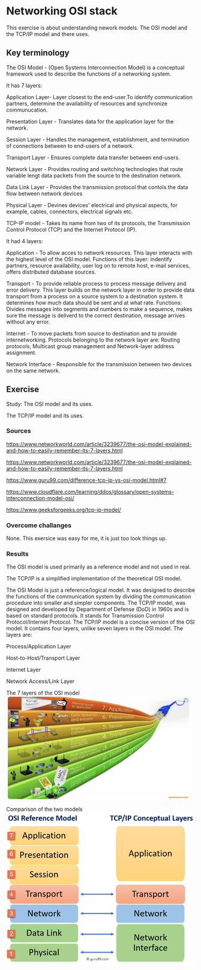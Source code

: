 # Networking OSI stack
This exercise is about understanding nework models. 
The OSI model and the TCP/IP model and there uses.

## Key terminology

The OSI Model - (Open Systems Interconnection Model) is a conceptual framework used to describe the functions of a networking system. 

It has 7 layers:

Application Layer- Layer closest to the end-user.To identify communication partners, determine the availability of resources and synchronize communucation.

Presentation Layer - Translates data for the application layer for the network.

Session Layer - Handles the management, establishment, and termination of connections between to end-users of a network.

Transport Layer - Ensures complete data transfer between end-users.

Network Layer - Provides routing and switching technologies that route variable lengt data packets from the source to the destination network.

Data Link Layer - Provides the transmission protocol that contols the data flow between network devices

Physical Layer - Devines devices' electrical and physical aspects, for example, cables, connectors, electrical signals etc.

TCP-IP model - Takes its name from two of its protocols, the Transmission Control Protocol (TCP) and the Internet Protocol (IP).

It had 4 layers:

Application - To allow acces to network resources. This layer interacts with the highest level of the OSI model. Functions of this layer: indentify partners, resource availability, user log on to remote host, e-mail services, offers distributed database sources.

Transport - To provide reliable process to process message delivery and error delivery. This layer builds on the network layer in order to provide data transport from a process on a source system to a destination system. It determines how much data should be sent and at what rate. Functions: Divides messages into segments and numbers to make a sequence, makes sure the message is deliverd to the correct destination, message arrives without any error.

Internet - To move packets from source to destination and to provide internetworking. Protocols belonging to the network layer are: Routing protocols, Multicast group management and Network-layer address assignment.

Network Interface - Responsible for the transmission between two devices on the same network.

## Exercise

Study:
The OSI model and its uses.

The TCP/IP model and its uses.


### Sources

https://www.networkworld.com/article/3239677/the-osi-model-explained-and-how-to-easily-remember-its-7-layers.html

https://www.networkworld.com/article/3239677/the-osi-model-explained-and-how-to-easily-remember-its-7-layers.html

https://www.guru99.com/difference-tcp-ip-vs-osi-model.html#7

https://www.cloudflare.com/learning/ddos/glossary/open-systems-interconnection-model-osi/

https://www.geeksforgeeks.org/tcp-ip-model/

### Overcome challanges
None. This exersice was easy for me, it is just too look things up.

### Results

The OSI model is used primarily as a reference model and not used in real.

The TCP/IP is a simplified implementation of the theoretical OSI model.

The OSI Model is just a reference/logical model. It was designed to describe the functions of the communication system by dividing the communication procedure into smaller and simpler components. The TCP/IP model, was designed and developed by Department of Defense (DoD) in 1960s and is based on standard protocols. It stands for Transmission Control Protocol/Internet Protocol. The TCP/IP model is a concise version of the OSI model. It contains four layers, unlike seven layers in the OSI model. The layers are:

Process/Application Layer

Host-to-Host/Transport Layer

Internet Layer

Network Access/Link Layer

The 7 layers of the OSI model
![SCREENSHOT](../00_includes/Schermafbeelding%202022-05-09%20om%2010.19.47.png)

Comparison of the two models
![SCHREENSHOT](../00_includes/102219_1135_TCPIPvsOSIM1.png)
